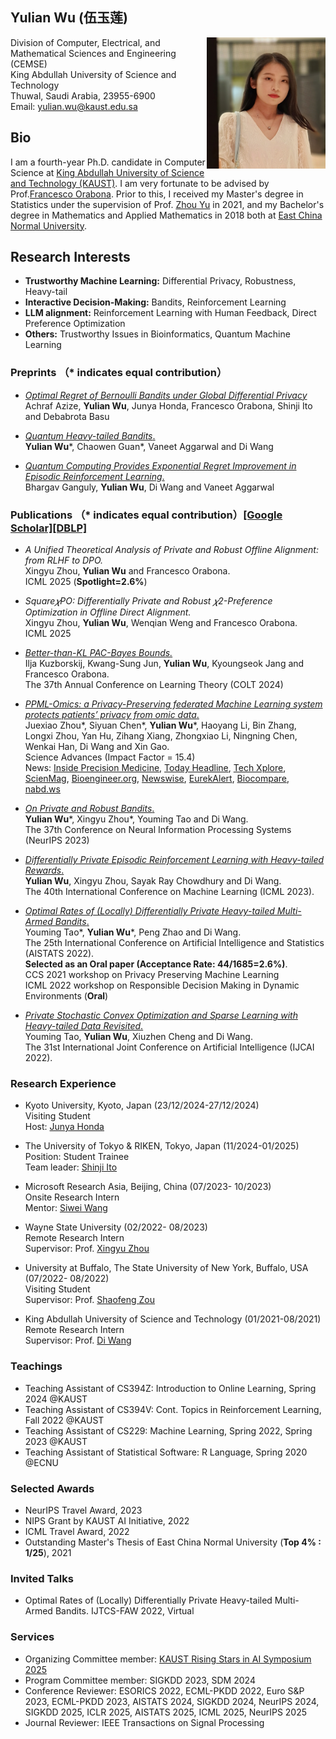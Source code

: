 
## Yulian Wu (伍玉莲)
<img width="190" height="210" src="./Yulian2.jpeg" align="right"/> 

Division of Computer, Electrical, and Mathematical Sciences and Engineering (CEMSE)\
King Abdullah University of Science and Technology\
Thuwal, Saudi Arabia, 23955-6900\
Email: [yulian.wu@kaust.edu.sa](mailto:yulian.wu@kaust.edu.sa)


## Bio
I am a fourth-year Ph.D. candidate in Computer Science at [King Abdullah University of Science and Technology (KAUST)](https://www.kaust.edu.sa/en). I am very fortunate to be advised by Prof.[Francesco  Orabona](https://francesco.orabona.com/). Prior to this, I received my Master's degree in Statistics under the supervision of Prof. [Zhou Yu](https://faculty.ecnu.edu.cn/_s35/wz2/main.psp) in 2021, and my Bachelor's degree in Mathematics and Applied Mathematics in 2018 both at [East China Normal University](https://www.ecnu.edu.cn/).

<h2>Research Interests</h2>
<ul>
  <li><strong>Trustworthy Machine Learning:</strong> Differential Privacy, Robustness, Heavy-tail</li>
  <li><strong>Interactive Decision-Making:</strong> Bandits, Reinforcement Learning</li>
  <li><strong>LLM alignment:</strong> Reinforcement Learning with Human Feedback, Direct Preference Optimization</li>
  <li><strong>Others:</strong> Trustworthy Issues in Bioinformatics, Quantum Machine Learning</li>
</ul>


### Preprints （* indicates equal contribution）

- [*Optimal Regret of Bernoulli Bandits under Global Differential Privacy*](https://www.arxiv.org/abs/2505.05613)\
  Achraf Azize, **Yulian Wu**, Junya Honda, Francesco Orabona, Shinji Ito and  Debabrota Basu
  
- [*Quantum Heavy-tailed Bandits*.](https://arxiv.org/abs/2301.09680)\
  **Yulian Wu**\*, Chaowen Guan\*,  Vaneet Aggarwal and  Di Wang
  
- [*Quantum Computing Provides Exponential Regret Improvement in Episodic Reinforcement Learning*.](http://arxiv.org/abs/2302.08617)\
  Bhargav Ganguly, **Yulian Wu**, Di Wang and Vaneet Aggarwal
  

### Publications （* indicates equal contribution）[[Google Scholar]](https://scholar.google.com/citations?user=10E7OtIAAAAJ&hl=en)[[DBLP]](https://dblp.org/pid/182/8539.html)
- *A Unified Theoretical Analysis of Private and Robust Offline Alignment: from RLHF to DPO.*\
Xingyu Zhou, **Yulian Wu** and Francesco Orabona.\
ICML 2025 (**Spotlight=2.6%**)

- *Square𝜒PO: Differentially Private and Robust 𝜒2-Preference Optimization in Offline Direct Alignment.*\
Xingyu Zhou, **Yulian Wu**, Wenqian Weng and Francesco Orabona.\
ICML 2025

- [*Better-than-KL PAC-Bayes Bounds.*](https://arxiv.org/abs/2402.09201)\
Ilja Kuzborskij, Kwang-Sung Jun, **Yulian Wu**, Kyoungseok Jang and Francesco Orabona.\
The 37th Annual Conference on Learning Theory (COLT 2024)

- [*PPML-Omics: a Privacy-Preserving federated Machine Learning system protects patients’ privacy from omic data*.](https://www.science.org/doi/10.1126/sciadv.adh8601)\
  Juexiao Zhou\*, Siyuan Chen\*, **Yulian Wu**\*, Haoyang Li, Bin Zhang, Longxi Zhou, Yan Hu, Zihang Xiang, Zhongxiao Li, 
  Ningning Chen, Wenkai Han, Di Wang and Xin Gao.\
  Science Advances (Impact Factor = 15.4)\
  News: [Inside Precision Medicine](https://www.insideprecisionmedicine.com/topics/algorithm-proposed-to-protect-patient-privacy/), [Today Headline](https://todayheadline.co/an-integrated-shuffler-optimizes-the-privacy-of-personal-genomic-data-used-for-machine-learning/), [Tech Xplore](https://techxplore.com/news/2024-02-shuffler-optimizes-privacy-personal-genomic.html), [ScienMag](https://scienmag.com/shuffling-the-deck-for-privacy/), [Bioengineer.org](https://bioengineer.org/shuffling-the-deck-for-privacy/), [Newswise](https://www.newswise.com/articles/shuffling-the-deck-for-privacy), [EurekAlert](https://www.eurekalert.org/news-releases/1034533), [Biocompare](https://www.biocompare.com/Life-Science-News/610989-Novel-Privacy-Preserving-Machine-Learning-Method-Developed-for-Genomics-Data/), [nabd.ws](https://nabd.ws/h/132899916-7bdd33/?hf=0)


- [*On Private and Robust Bandits*.](https://arxiv.org/abs/2302.02526)\
  **Yulian Wu**\*, Xingyu Zhou\*, Youming Tao and Di Wang.\
  The 37th Conference on Neural Information Processing Systems (NeurIPS 2023)


- [*Differentially Private Episodic Reinforcement Learning with Heavy-tailed Rewards*.](https://proceedings.mlr.press/v202/wu23aa)\
  **Yulian Wu**, Xingyu Zhou, Sayak Ray Chowdhury and Di Wang.\
  The 40th International Conference on Machine Learning (ICML 2023).

- [*Optimal Rates of (Locally) Differentially Private Heavy-tailed Multi-Armed Bandits*.](https://proceedings.mlr.press/v151/tao22a.html) \
  Youming Tao\*, **Yulian Wu**\*, Peng Zhao and Di Wang. \
  The 25th International Conference on Artificial Intelligence and Statistics (AISTATS 2022).\
  **Selected as an Oral paper (Acceptance Rate: 44/1685=2.6%)**.\
   CCS 2021 workshop on Privacy Preserving Machine Learning \
   ICML 2022 workshop on Responsible Decision Making in Dynamic Environments (**Oral**)
 
- [*Private Stochastic Convex Optimization and Sparse Learning with Heavy-tailed Data Revisited*.](https://www.ijcai.org/proceedings/2022/548) \
  Youming Tao, **Yulian Wu**, Xiuzhen Cheng and Di Wang.\
  The 31st International Joint Conference on Artificial Intelligence (IJCAI 2022).
  
  

### Research Experience

- Kyoto University, Kyoto, Japan (23/12/2024-27/12/2024)\
  Visiting Student\
  Host: [Junya Honda](https://stat.sys.i.kyoto-u.ac.jp/honda/index_e.html)

- The University of Tokyo & RIKEN, Tokyo, Japan (11/2024-01/2025)\
  Position: Student Trainee\
  Team leader: [Shinji Ito](https://researchmap.jp/shinji_ito?lang=en)

- Microsoft Research Asia, Beijing, China (07/2023- 10/2023)\
  Onsite Research Intern\
  Mentor: [Siwei Wang](https://www.microsoft.com/en-us/research/people/siweiwang/)
  
- Wayne State University (02/2022- 08/2023)\
  Remote Research Intern\
  Supervisor: Prof. [Xingyu Zhou](https://xingyuzhou.org)
  
- University at Buffalo, The State University of New York, Buffalo, USA (07/2022- 08/2022)\
  Visiting Student\
  Supervisor: Prof. [Shaofeng Zou](http://www.acsu.buffalo.edu/~szou3/)

- King Abdullah University of Science and Technology (01/2021-08/2021)\
  Remote Research Intern\
  Supervisor: Prof. [Di Wang](https://shao3wangdi.github.io/)
  

### Teachings
- Teaching Assistant of CS394Z: Introduction to Online Learning, Spring 2024 @KAUST
- Teaching Assistant of CS394V: Cont. Topics in Reinforcement Learning, Fall 2022 @KAUST
- Teaching Assistant of CS229: Machine Learning, Spring 2022, Spring 2023 @KAUST
- Teaching Assistant of Statistical Software: R Language, Spring 2020 @ECNU


### Selected Awards
- NeurIPS Travel Award, 2023
- NIPS Grant by KAUST AI Initiative, 2022
- ICML Travel Award, 2022 
- Outstanding Master's Thesis of East China Normal University (**Top 4% : 1/25**), 2021 


### Invited Talks
- Optimal Rates of (Locally) Differentially Private Heavy-tailed Multi-Armed Bandits. IJTCS-FAW 2022, Virtual


### Services
- Organizing Committee member: [KAUST Rising Stars in AI Symposium 2025](https://www.kaust.edu.sa/en/news/rising-stars-in-ai-symposium-2025)
- Program Committee member: SIGKDD 2023, SDM 2024
- Conference Reviewer: ESORICS 2022, ECML-PKDD 2022, Euro S&P 2023,  ECML-PKDD 2023, AISTATS 2024, SIGKDD 2024, NeurIPS 2024,  SIGKDD 2025, ICLR 2025, AISTATS 2025, ICML 2025, NeurIPS 2025 
- Journal Reviewer: IEEE Transactions on Signal Processing

<script type="text/javascript" id="clustrmaps" src="//clustrmaps.com/map_v2.js?d=_RRXf4f4gRhuRUdcR56T8NFC9Y8kghKCAIGvJ_mT54k"></script>


